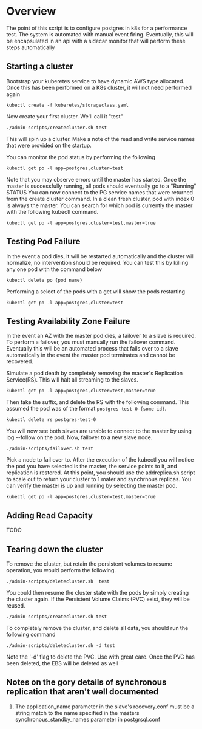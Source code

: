 
# Overview

The point of this script is to configure postgres in k8s for a performance test.
The system is automated with manual event firing. Eventually, this will be encapsulated
in an api with a sidecar monitor that will perform these steps automatically

## Starting a cluster

Bootstrap your kuberetes service to have dynamic AWS type allocated.  Once this has been performed on a K8s cluster, it will not need performed again
```
kubectl create -f kuberetes/storageclass.yaml
```

Now create your first cluster.  We'll call it "test"

```
./admin-scripts/createcluster.sh test
```

This will spin up a cluster.  Make a note of the read and write service names that were provided on the startup.

You can monitor the pod status by performing the following

```
kubectl get po -l app=postgres,cluster=test
```

Note that you may observe errors until the master has started.  Once the master is successfully running, all pods should eventually go to a "Running" STATUS
You can now connect to the PG service names that were returned from the create cluster command.  In a clean fresh cluster, pod with index 0 is always the master.
You can search for which pod is currently the master with the following kubectl command.

```
kubectl get po -l app=postgres,cluster=test,master=true
```

## Testing Pod Failure

In the event a pod dies, it will be restarted automatically and the cluster will normalize, no intervention should be required.  You can test this by killing any one pod with the command below

```
kubectl delete po {pod name}
```

Performing a select of the pods with a get will show the pods restarting

```
kubectl get po -l app=postgres,cluster=test
```

## Testing Availability Zone Failure

In the event an AZ with the master pod dies, a failover to a slave is required.  To perform a failover, you must manually run the failover command.  
Eventually this will be an automated process that fails over to a slave automatically in the event the master pod terminates and cannot be recovered.

Simulate a pod death by completely removing the master's Replication Service(RS).  This will halt all streaming to the slaves.
```
kubectl get po -l app=postgres,cluster=test,master=true
```

Then take the suffix, and delete the RS with the following command.  This assumed the pod was of the format `postgres-test-0-{some id}`.

```
kubectl delete rs postgres-test-0
```

You will now see both slaves are unable to connect to the master by using log --follow on the pod.  Now, failover to a new slave node.

```
./admin-scripts/failover.sh test
```

Pick a node to fail over to. After the execution of the kubectl you will notice the pod you have selected is the master, the service points to it, and replication is restored.  At this point, you should use the addreplica.sh script to scale out to return your cluster to 1 mater and synchrnous replicas.  You can verify the master is up and running by selecting the master pod.

```
kubectl get po -l app=postgres,cluster=test,master=true
```

## Adding Read Capacity

TODO

## Tearing down the cluster

To remove the cluster, but retain the persistent volumes to resume operation, you would perform the following.

```
./admin-scripts/deletecluster.sh  test
```

You could then resume the cluster state with the pods by simply creating the cluster again.  If the Persistent Volume Claims (PVC) exist, they will be reused.

```
./admin-scripts/createcluster.sh test
```

To completely remove the cluster, and delete all data, you should run the following command

```
./admin-scripts/deletecluster.sh -d test
```

Note the '-d' flag to delete the PVC.  Use with great care.  Once the PVC has been deleted, the EBS will be deleted as well

## Notes on the gory details of synchronous replication that aren't well documented

1. The application_name parameter in the slave's recovery.conf must be a string match
to the name specified in the masters synchronous_standby_names parameter in postgrsql.conf

